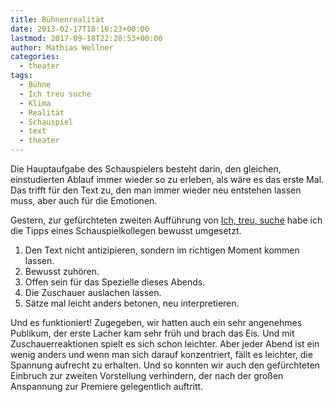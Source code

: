 ```yaml
---
title: Bühnenrealität
date: 2013-02-17T18:16:23+00:00
lastmod: 2017-09-18T22:28:53+00:00
author: Mathias Wellner
categories:
  - theater
tags:
  - Bühne
  - Ich treu suche
  - Klima
  - Realität
  - Schauspiel
  - text
  - theater
---
```

Die Hauptaufgabe des Schauspielers besteht darin, den gleichen, einstudierten Ablauf immer wieder so zu erleben, als wäre es das erste Mal. Das trifft für den Text zu, den man immer wieder neu entstehen lassen muss, aber auch für die Emotionen. 

Gestern, zur gefürchteten zweiten Aufführung von [Ich, treu, suche](http://www.klima-das-theater.ch/) habe ich die Tipps eines Schauspielkollegen bewusst umgesetzt.

  1. Den Text nicht antizipieren, sondern im richtigen Moment kommen lassen.
  2. Bewusst zuhören.
  3. Offen sein für das Spezielle dieses Abends.
  4. Die Zuschauer auslachen lassen.
  5. Sätze mal leicht anders betonen, neu interpretieren.

Und es funktioniert! Zugegeben, wir hatten auch ein sehr angenehmes Publikum, der erste Lacher kam sehr früh und brach das Eis. Und mit Zuschauerreaktionen spielt es sich schon leichter. Aber jeder Abend ist ein wenig anders und wenn man sich darauf konzentriert, fällt es leichter, die Spannung aufrecht zu erhalten. Und so konnten wir auch den gefürchteten Einbruch zur zweiten Vorstellung verhindern, der nach der großen Anspannung zur Premiere gelegentlich auftritt.